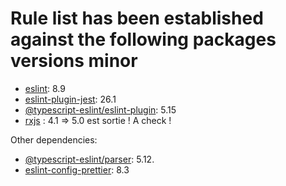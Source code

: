 # Rule list has been established against the following packages versions minor

- [eslint](https://eslint.org/): 8.9
- [eslint-plugin-jest](https://github.com/jest-community/eslint-plugin-jest): 26.1
- [@typescript-eslint/eslint-plugin](https://github.com/typescript-eslint/typescript-eslint): 5.15
- [rxjs](https://github.com/cartant/eslint-plugin-rxjs) : 4.1 => 5.0 est sortie ! A check !

Other dependencies:

- [@typescript-eslint/parser](): 5.12.
- [eslint-config-prettier](): 8.3
